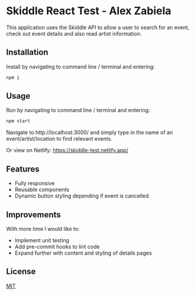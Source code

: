 
# Skiddle React Test - Alex Zabiela

This application uses the Skiddle API to allow a user to search for an event, check out event details and also read artist information.

## Installation

Install by navigating to command line / terminal and entering:

```bash
npm i
```

## Usage

Run by navigating to command line / terminal and entering:

```bash
npm start
```
Navigate to http://localhost:3000/ and simply type in the name of an event/artist/location to find relevant events.

Or view on Netlify: https://skiddle-test.netlify.app/
 
## Features
- Fully responsive
- Reusable components
- Dynamic button styling depending if event is cancelled

## Improvements

With more time I would like to:
- Implement unit testing
- Add pre-commit hooks to lint code
- Expand further with content and styling of details pages

## License
[MIT](https://choosealicense.com/licenses/mit/)
